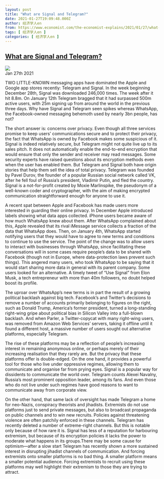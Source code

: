 ```yaml
---
layout: post
title: "What are Signal and Telegram?"
date: 2021-01-27T19:09:48.000Z
author: 经济学人en
from: https://www.economist.com/the-economist-explains/2021/01/27/what-are-signal-and-telegram
tags: [ 经济学人en ]
categories: [ 经济学人en ]
---
```

<!--1611774588000-->
[What are Signal and Telegram?](https://www.economist.com/the-economist-explains/2021/01/27/what-are-signal-and-telegram)
------

<div>
<img src="https://images.weserv.nl/?url=www.economist.com/img/b/1280/720/90/sites/default/files/20210130_BLP506.jpg"/><div></div><aside ><div ><time itemscope="" itemType="http://schema.org/DateTime" dateTime="2021-01-27T17:56:19Z" >Jan 27th 2021</time><meta itemProp="author" content="The Economist"/></div></aside><p >TWO LITTLE-KNOWN messaging apps have dominated the Apple and Google app stores recently: Telegram and Signal. In the week beginning December 28th, Signal was downloaded 246,000 times. The week after it hit 8.8m. On January 12th Telegram bragged that it had surpassed 500m active users, with 25m signing up from around the world in the previous three days. Why have Signal and Telegram seen spikes whereas WhatsApp, the Facebook-owned messaging behemoth used by nearly 3bn people, has not?</p><p >The short answer is: concerns over privacy. Even though all three services promise to keep users’ communications secure and to protect their privacy, the fact that WhatsApp is owned by Facebook makes some suspicious of it. Signal is indeed relatively secure, but Telegram might not quite live up to its sales pitch. It does not automatically enable the end-to-end encryption that would ensure that only the sender and receiver may read messages. Some security experts have raised questions about its encryption methods even when the user has enabled them. But Telegram and Signal both have origin stories that help them sell the idea of total privacy. Telegram was founded by Pavel Durov, the founder of a popular Russian social network called VK, after he fell foul of Russia’s president, Vladimir Putin, and fled the country. Signal is a not-for-profit created by Moxie Marlinspike, the pseudonym of a well-known coder and cryptographer, with the aim of making encrypted communication straightforward enough for anyone to use it. </p><div id="" ><div><div id="econ-1"></div></div></div><p >A recent spat between Apple and Facebook has made users more interested in guarding their online privacy. In December Apple introduced labels showing what data apps collected. iPhone users became aware of how much WhatsApp knew about them. After WhatsApp complained about this, Apple revealed that its rival iMessage service collects a fraction of the data that WhatsApp does. Then, on January 4th, WhatsApp started notifying users that they would have to agree to new terms and conditions to continue to use the service. The point of the change was to allow users to interact with businesses through WhatsApp, since facilitating these conversations will in some cases require people’s data to be shared with Facebook (though not in Europe, where data-protection laws prevent such things). This angered many users, who took WhatsApp to be saying that it would start sharing more data in general with its parent company. Some users looked for an alternative. A timely tweet of “Use Signal” from Elon Musk, a tech entrepreneur with more than 40m followers, no doubt helped boost its profile.</p><p >The uproar over WhatsApp’s new terms is in part the result of a growing political backlash against big tech. Facebook’s and Twitter’s decisions to remove a number of accounts primarily belonging to figures on the right, such as Donald Trump, America’s former president, turned a long-standing right-wing gripe about political bias in Silicon Valley into a full-blown backlash. And when Parler, a Twitter-copycat with many right-wing users, was removed from Amazon Web Services’ servers, taking it offline until it found a different host, a massive number of users sought out alternative platforms, especially Telegram.</p><p >The rise of these platforms may be a reflection of people’s increasing interest in remaining anonymous online, or perhaps merely of their increasing realisation that they rarely are. But the privacy that these platforms offer is double-edged. On the one hand, it provides a powerful tool for those who live under oppressive regimes, allowing them to communicate and organise far from prying eyes. Signal is a popular way for dissidents to communicate the world over. Telegram counts Alexei Navalny, Russia’s most prominent opposition leader, among its fans. And even those who do not live under such regimes have good reasons to want to communicate away from corporate view. </p><p >On the other hand, that same lack of oversight has made Telegram a home for neo-Nazis, conspiracy theorists and jihadists. Extremists do not use platforms just to send private messages, but also to broadcast propaganda on public channels and to win new recruits. Policies against threatening violence are often patchily enforced in these channels. Telegram has recently deleted a number of extreme-right channels. But this is notable only because of how rare it is. Signal has less of a reputation for harbouring extremism, but because of its encryption policies it lacks the power to moderate what happens in its groups.There may be some cause for optimism—after a slow start Telegram has recently shown a more sustained interest in disrupting jihadist channels of communication. And forcing extremists onto smaller platforms is no bad thing. A smaller platform means a smaller potential audience. Forcing extremists to recruit using these platforms may well highlight their extremism to those they are trying to attract.</p>
</div>
